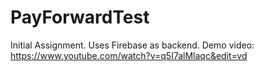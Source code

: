 # PayForwardTest
Initial Assignment. Uses Firebase as backend.
Demo video: https://www.youtube.com/watch?v=q5I7alMlaqc&edit=vd
